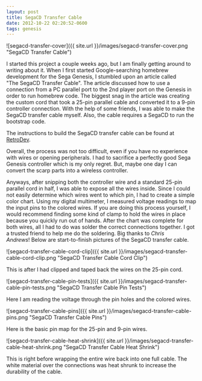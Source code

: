 ```yaml
---
layout: post
title: SegaCD Transfer Cable
date: 2012-10-22 02:20:52-0600
tags: genesis
---
```


![segacd-transfer-cover]({{ site.url }}/images/segacd-transfer-cover.png "SegaCD Transfer Cable")

I started this project a couple weeks ago, but I am finally getting around to writing about it. When I first started Google-searching homebrew development for the Sega Genesis, I stumbled upon an article called "The SegaCD Transfer Cable". The article discussed how to use a connection from a PC parallel port to the 2nd player port on the Genesis in order to run homebrew code. The biggest snag in the article was creating the custom cord that took a 25-pin parallel cable and converted it to a 9-pin controller connection. With the help of some friends, I was able to make the SegaCD transfer cable myself. Also, the cable requires a SegaCD to run the bootstrap code.

The instructions to build the SegaCD transfer cable can be found at [RetroDev](http://www.retrodev.com/transfer.html).

Overall, the process was not too difficult, even if you have no experience with wires or opening peripherals. I had to sacrifice a perfectly good Sega Genesis controller which is my only regret. But, maybe one day I can convert the scarp parts into a wireless controller.

Anyways, after snipping both the controller wire and a standard 25-pin parallel cord in half, I was able to expose all the wires inside. Since I could not easily determine which wires went to which pin, I had to create a simple color chart. Using my digital multimeter, I measured voltage readings to map the input pins to the colored wires. If you are doing this process yourself, I would recommend finding some kind of clamp to hold the wires in place because you quickly run out of hands. After the chart was complete for both wires, all I had to do was solder the correct connections together. I got a trusted friend to help me do the soldering. Big thanks to *Chris Andrews*! Below are start-to-finish pictures of the SegaCD transfer cable.

![segacd-transfer-cable-cord-clip]({{ site.url }}/images/segacd-transfer-cable-cord-clip.png "SegaCD Transfer Cable Cord Clip")

This is after I had clipped and taped back the wires on the 25-pin cord.

![segacd-transfer-cable-pin-tests]({{ site.url }}/images/segacd-transfer-cable-pin-tests.png "SegaCD Transfer Cable Pin Tests")

Here I am reading the voltage through the pin holes and the colored wires.

![segacd-transfer-cable-pins]({{ site.url }}/images/segacd-transfer-cable-pins.png "SegaCD Transfer Cable Pins")

Here is the basic pin map for the 25-pin and 9-pin wires.

![segacd-transfer-cable-heat-shrink]({{ site.url }}/images/segacd-transfer-cable-heat-shrink.png "SegaCD Transfer Cable Heat Shrink")

This is right before wrapping the entire wire back into one full cable. The white material over the connections was heat shrunk to increase the durability of the cable.